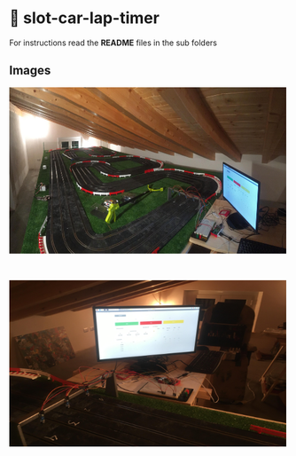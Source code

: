 # :checkered_flag: slot-car-lap-timer

For instructions read the __README__ files in the sub folders

## Images

<img src="./img/1.jpg" width="500" height="300">

&nbsp;

<img src="./img/2.jpg" width="500" height="300">
